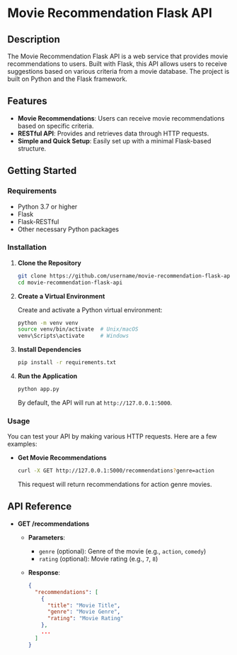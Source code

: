 

# Movie Recommendation Flask API

## Description

The Movie Recommendation Flask API is a web service that provides movie recommendations to users. Built with Flask, this API allows users to receive suggestions based on various criteria from a movie database. The project is built on Python and the Flask framework.

## Features

- **Movie Recommendations**: Users can receive movie recommendations based on specific criteria.
- **RESTful API**: Provides and retrieves data through HTTP requests.
- **Simple and Quick Setup**: Easily set up with a minimal Flask-based structure.

## Getting Started

### Requirements

- Python 3.7 or higher
- Flask
- Flask-RESTful
- Other necessary Python packages

### Installation

1. **Clone the Repository**

   ```bash
   git clone https://github.com/username/movie-recommendation-flask-api.git
   cd movie-recommendation-flask-api
   ```

2. **Create a Virtual Environment**

   Create and activate a Python virtual environment:

   ```bash
   python -m venv venv
   source venv/bin/activate  # Unix/macOS
   venv\Scripts\activate     # Windows
   ```

3. **Install Dependencies**

   ```bash
   pip install -r requirements.txt
   ```

4. **Run the Application**

   ```bash
   python app.py
   ```

   By default, the API will run at `http://127.0.0.1:5000`.

### Usage

You can test your API by making various HTTP requests. Here are a few examples:

- **Get Movie Recommendations**

  ```bash
  curl -X GET http://127.0.0.1:5000/recommendations?genre=action
  ```

  This request will return recommendations for action genre movies.

## API Reference

- **GET /recommendations**

  - **Parameters**:
    - `genre` (optional): Genre of the movie (e.g., `action`, `comedy`)
    - `rating` (optional): Movie rating (e.g., `7`, `8`)

  - **Response**:
    ```json
    {
      "recommendations": [
        {
          "title": "Movie Title",
          "genre": "Movie Genre",
          "rating": "Movie Rating"
        },
        ...
      ]
    }
    ```

